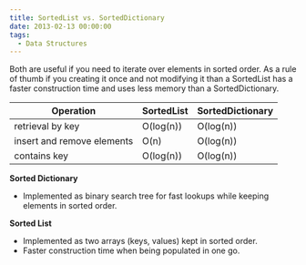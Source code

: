 ```yaml
---
title: SortedList vs. SortedDictionary
date: 2013-02-13 00:00:00
tags:
  - Data Structures
---
```

Both are useful if you need to iterate over elements in sorted order.  As a rule of thumb if you creating it once and not modifying it than a SortedList has a faster construction time and uses less memory than a SortedDictionary.

| Operation | SortedList  | SortedDictionary |
| - | - | - |
| retrieval by key | O(log(n)) | O(log(n)) |
| insert and remove elements | O(n) | O(log(n)) |
| contains key | O(log(n)) | O(log(n)) |

**Sorted Dictionary**
* Implemented as binary search tree for fast lookups while keeping elements in sorted order.

**Sorted List**
* Implemented as two arrays (keys, values) kept in sorted order.
* Faster construction time when being populated in one go.